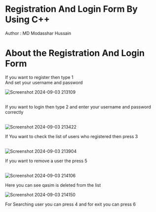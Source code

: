 # Registration And Login Form By Using C++

Author : MD Modasshar Hussain

# About the Registration And Login Form

If you want to register then type 1 <br/>
And set your username and password

![Screenshot 2024-09-03 213109](https://github.com/user-attachments/assets/ba490ca2-c422-4720-838d-ed5be86b57f8)

<br/> 
If you want to login then type 2 and enter your username and password correctly
<br/> 
<br/> 

![Screenshot 2024-09-03 213422](https://github.com/user-attachments/assets/d90a2322-01d4-4680-9672-9d65cb6a3e38)

If You want to check the list of users who registered then press 3
<br/> 
<br/> 

![Screenshot 2024-09-03 213904](https://github.com/user-attachments/assets/849928ac-a993-4ac4-ac50-dda911674961)

If you want to remove a user the press 5
<br/> 
<br/> 

![Screenshot 2024-09-03 214106](https://github.com/user-attachments/assets/6a5015a5-47f1-45c9-a645-49c559c57b62)

Here you can see qasim is deleted from the list

![Screenshot 2024-09-03 214150](https://github.com/user-attachments/assets/620130b8-6807-4126-8596-e81dcc7e6816)

For Searching user you can press 4 and for exit you can press 6







